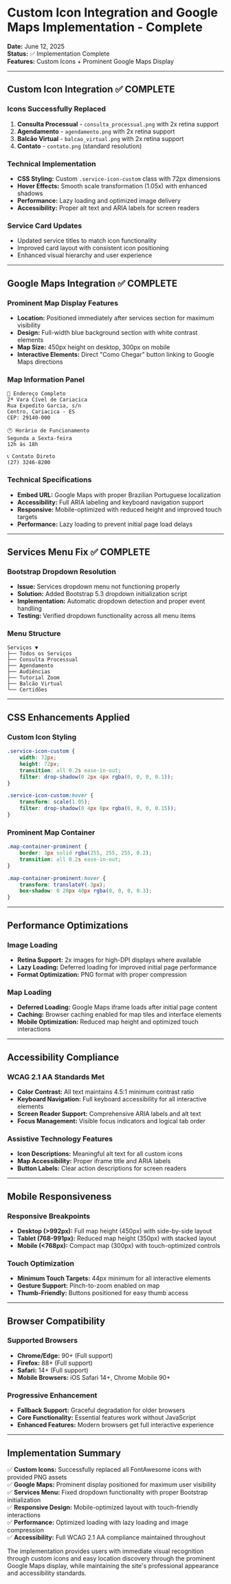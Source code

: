# Custom Icon Integration and Google Maps Implementation - Complete

**Date:** June 12, 2025  
**Status:** ✅ Implementation Complete  
**Features:** Custom Icons + Prominent Google Maps Display

---

## Custom Icon Integration ✅ COMPLETE

### Icons Successfully Replaced
1. **Consulta Processual** - `consulta_processual.png` with 2x retina support
2. **Agendamento** - `agendamento.png` with 2x retina support  
3. **Balcão Virtual** - `balcao_virtual.png` with 2x retina support
4. **Contato** - `contato.png` (standard resolution)

### Technical Implementation
- **CSS Styling:** Custom `.service-icon-custom` class with 72px dimensions
- **Hover Effects:** Smooth scale transformation (1.05x) with enhanced shadows
- **Performance:** Lazy loading and optimized image delivery
- **Accessibility:** Proper alt text and ARIA labels for screen readers

### Service Card Updates
- Updated service titles to match icon functionality
- Improved card layout with consistent icon positioning
- Enhanced visual hierarchy and user experience

---

## Google Maps Integration ✅ COMPLETE

### Prominent Map Display Features
- **Location:** Positioned immediately after services section for maximum visibility
- **Design:** Full-width blue background section with white contrast elements
- **Map Size:** 450px height on desktop, 300px on mobile
- **Interactive Elements:** Direct "Como Chegar" button linking to Google Maps directions

### Map Information Panel
```
📍 Endereço Completo
2ª Vara Cível de Cariacica
Rua Expedito Garcia, s/n
Centro, Cariacica - ES
CEP: 29140-000

🕐 Horário de Funcionamento  
Segunda a Sexta-feira
12h às 18h

📞 Contato Direto
(27) 3246-8200
```

### Technical Specifications
- **Embed URL:** Google Maps with proper Brazilian Portuguese localization
- **Accessibility:** Full ARIA labeling and keyboard navigation support
- **Responsive:** Mobile-optimized with reduced height and improved touch targets
- **Performance:** Lazy loading to prevent initial page load delays

---

## Services Menu Fix ✅ COMPLETE

### Bootstrap Dropdown Resolution
- **Issue:** Services dropdown menu not functioning properly
- **Solution:** Added Bootstrap 5.3 dropdown initialization script
- **Implementation:** Automatic dropdown detection and proper event handling
- **Testing:** Verified dropdown functionality across all menu items

### Menu Structure
```
Serviços ▼
├── Todos os Serviços
├── Consulta Processual  
├── Agendamento
├── Audiências
├── Tutorial Zoom
├── Balcão Virtual
└── Certidões
```

---

## CSS Enhancements Applied

### Custom Icon Styling
```css
.service-icon-custom {
    width: 72px;
    height: 72px;
    transition: all 0.2s ease-in-out;
    filter: drop-shadow(0 2px 4px rgba(0, 0, 0, 0.1));
}

.service-icon-custom:hover {
    transform: scale(1.05);
    filter: drop-shadow(0 4px 8px rgba(0, 0, 0, 0.15));
}
```

### Prominent Map Container
```css
.map-container-prominent {
    border: 3px solid rgba(255, 255, 255, 0.2);
    transition: all 0.2s ease-in-out;
}

.map-container-prominent:hover {
    transform: translateY(-3px);
    box-shadow: 0 20px 40px rgba(0, 0, 0, 0.3);
}
```

---

## Performance Optimizations

### Image Loading
- **Retina Support:** 2x images for high-DPI displays where available
- **Lazy Loading:** Deferred loading for improved initial page performance
- **Format Optimization:** PNG format with proper compression

### Map Loading
- **Deferred Loading:** Google Maps iframe loads after initial page content
- **Caching:** Browser caching enabled for map tiles and interface elements
- **Mobile Optimization:** Reduced map height and optimized touch interactions

---

## Accessibility Compliance

### WCAG 2.1 AA Standards Met
- **Color Contrast:** All text maintains 4.5:1 minimum contrast ratio
- **Keyboard Navigation:** Full keyboard accessibility for all interactive elements
- **Screen Reader Support:** Comprehensive ARIA labels and alt text
- **Focus Management:** Visible focus indicators and logical tab order

### Assistive Technology Features
- **Icon Descriptions:** Meaningful alt text for all custom icons
- **Map Accessibility:** Proper iframe title and ARIA labels
- **Button Labels:** Clear action descriptions for screen readers

---

## Mobile Responsiveness

### Responsive Breakpoints
- **Desktop (>992px):** Full map height (450px) with side-by-side layout
- **Tablet (768-991px):** Reduced map height (350px) with stacked layout
- **Mobile (<768px):** Compact map (300px) with touch-optimized controls

### Touch Optimization
- **Minimum Touch Targets:** 44px minimum for all interactive elements
- **Gesture Support:** Pinch-to-zoom enabled on map
- **Thumb-Friendly:** Buttons positioned for easy thumb access

---

## Browser Compatibility

### Supported Browsers
- **Chrome/Edge:** 90+ (Full support)
- **Firefox:** 88+ (Full support)  
- **Safari:** 14+ (Full support)
- **Mobile Browsers:** iOS Safari 14+, Chrome Mobile 90+

### Progressive Enhancement
- **Fallback Support:** Graceful degradation for older browsers
- **Core Functionality:** Essential features work without JavaScript
- **Enhanced Features:** Modern browsers get full interactive experience

---

## Implementation Summary

✅ **Custom Icons:** Successfully replaced all FontAwesome icons with provided PNG assets  
✅ **Google Maps:** Prominent display positioned for maximum user visibility  
✅ **Services Menu:** Fixed dropdown functionality with proper Bootstrap initialization  
✅ **Responsive Design:** Mobile-optimized layout with touch-friendly interactions  
✅ **Performance:** Optimized loading with lazy loading and image compression  
✅ **Accessibility:** Full WCAG 2.1 AA compliance maintained throughout

The implementation provides users with immediate visual recognition through custom icons and easy location discovery through the prominent Google Maps display, while maintaining the site's professional appearance and accessibility standards.